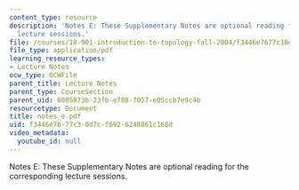 ```yaml
---
content_type: resource
description: 'Notes E: These Supplementary Notes are optional reading for the corresponding
  lecture sessions.'
file: /courses/18-901-introduction-to-topology-fall-2004/f3446e7677c30d7cf6926248861c168d_notes_e.pdf
file_type: application/pdf
learning_resource_types:
- Lecture Notes
ocw_type: OCWFile
parent_title: Lecture Notes
parent_type: CourseSection
parent_uid: 6005873b-23fb-e788-7057-e05ccb7e9c4b
resourcetype: Document
title: notes_e.pdf
uid: f3446e76-77c3-0d7c-f692-6248861c168d
video_metadata:
  youtube_id: null
---
```

Notes E: These Supplementary Notes are optional reading for the corresponding lecture sessions.

